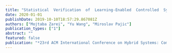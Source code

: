 ```yaml
---
title: "Statistical  Verification  of  Learning-Enabled  Controlled  Systems"
date: 2020-01-01
publishDate: 2019-10-10T18:57:29.867081Z
authors: ["Mojtaba Zarei", "Yu Wang", "Miroslav Pajic"]
publication_types: ["1"]
abstract: ""
featured: false
publication: "*23rd ACM International Conference on Hybrid Systems: Computation and Control (HSCC) (Submitted)*"
---
```



